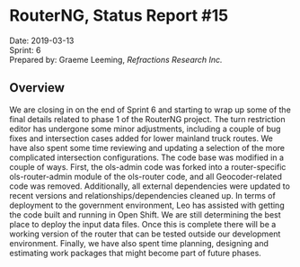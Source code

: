 # RouterNG, Status Report #15

Date: 2019-03-13<br>
Sprint: 6<br>
Prepared by: Graeme Leeming, *Refractions Research Inc.*

## Overview
We are closing in on the end of Sprint 6 and starting to wrap up some of the final details related to phase 1 of the RouterNG project.
The turn restriction editor has undergone some minor adjustments, including a couple of bug fixes and intersection cases added for lower mainland truck routes. We have also spent some time reviewing and updating a selection of the more complicated intersection configurations.
The code base was modified in a couple of ways. First, the ols-admin code was forked into a router-specific ols-router-admin module of the ols-router code, and all Geocoder-related code was removed. Additionally, all external dependencies were updated to recent versions and relationships/dependencies cleaned up.
In terms of deployment to the government environment, Leo has assisted with getting the code built and running in Open Shift. We are still determining the best place to deploy the input data files. Once this is complete there will be a working version of the router that can be tested outside our development environment.
Finally, we have also spent time planning, designing and estimating work packages that might become part of future phases.
